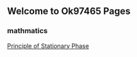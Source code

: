 ## Welcome to Ok97465 Pages

### mathmatics

[Principle of Stationary Phase](https://github.com/ok97465/JupyterMath/blob/master/PrincipleOfStationaryPhase.ipynb)
